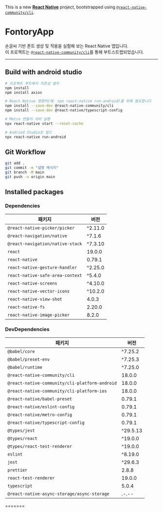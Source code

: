 This is a new [**React Native**](https://reactnative.dev) project, bootstrapped using [`@react-native-community/cli`](https://github.com/react-native-community/cli).

# FontoryApp
손글씨 기반 폰트 생성 및 적용을 실험해 보는 React Native 앱입니다.  
이 프로젝트는 [`@react-native-community/cli`](https://github.com/react-native-community/cli)를 통해 부트스트랩되었습니다.

---

## Build with android studio 

```sh
# 프로젝트 루트에서 의존성 설치
npm install
npm install axios

# React Native 명령어(예: npx react-native run-android)를 위해 필요합니다
npm install --save-dev @react-native-community/cli
npm install --save-dev @react-native/typescript-config
```

```sh
# Metro 번들러 서버 실행 
npx react-native start --reset-cache

# Andriod Studio로 빌드 
npx react-native run-android
```

## Git Workflow

```sh
git add .
git commit -m "설명 메시지"
git branch -M main
git push -u origin main
```

## Installed packages

### Dependencies

| 패키지                                | 버전      |
| ------------------------------------- | --------- |
| `@react-native-picker/picker`         | ^2.11.0   |
| `@react-navigation/native`            | ^7.1.6    |
| `@react-navigation/native-stack`      | ^7.3.10   |
| `react`                               | 19.0.0    |
| `react-native`                        | 0.79.1    |
| `react-native-gesture-handler`        | ^2.25.0   |
| `react-native-safe-area-context`      | ^5.4.0    |
| `react-native-screens`                | ^4.10.0   |
| `react-native-vector-icons`           | ^10.2.0   |
| `react-native-view-shot`              | 4.0.3     |
| `react-native-fs`                     | 2.20.0    |
| `react-native-image-picker`           | 8.2.0     |

### DevDependencies

| 패키지                                               | 버전        |
| ---------------------------------------------------- | ----------- |
| `@babel/core`                                        | ^7.25.2     |
| `@babel/preset-env`                                  | ^7.25.3     |
| `@babel/runtime`                                     | ^7.25.0     |
| `@react-native-community/cli`                        | 18.0.0      |
| `@react-native-community/cli-platform-android`       | 18.0.0      |
| `@react-native-community/cli-platform-ios`           | 18.0.0      |
| `@react-native/babel-preset`                         | 0.79.1      |
| `@react-native/eslint-config`                        | 0.79.1      |
| `@react-native/metro-config`                         | 0.79.1      |
| `@react-native/typescript-config`                    | 0.79.1      |
| `@types/jest`                                        | ^29.5.13    |
| `@types/react`                                       | ^19.0.0     |
| `@types/react-test-renderer`                         | ^19.0.0     |
| `eslint`                                             | ^8.19.0     |
| `jest`                                               | ^29.6.3     |
| `prettier`                                           | 2.8.8       |
| `react-test-renderer`                                | 19.0.0      |
| `typescript`                                         | 5.0.4       |
| `@react-native-async-storage/async-storage`          | .-.--       |


=======
